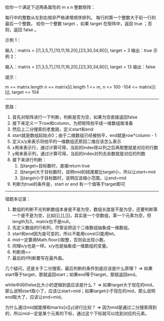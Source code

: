 给你一个满足下述两条属性的 m x n 整数矩阵：

每行中的整数从左到右按非严格递增顺序排列。
每行的第一个整数大于前一行的最后一个整数。
给你一个整数 target ，如果 target 在矩阵中，返回 true ；否则，返回 false 。

示例 1：


输入：matrix = [[1,3,5,7],[10,11,16,20],[23,30,34,60]], target = 3
输出：true
示例 2：


输入：matrix = [[1,3,5,7],[10,11,16,20],[23,30,34,60]], target = 13
输出：false
 

提示：

m == matrix.length
n == matrix[i].length
1 <= m, n <= 100
-104 <= matrix[i][j], target <= 104


-----------

思路：
1. 首先对矩阵进行一下判断，判断是否为空，如果为空直接返回false
2. 接下来定义一下row和column，为把矩阵拍平成一维数组做准备
3. 然后上二分搜索的老套路，定义start和end
4. start就是数组起始点0；由于二维数组已经被拍平，end就是row*column - 1
5. 定义x/y来表示将拍平的一维数组还原回二维应该怎么表示
6. x用来表示行，通过计算可得，当前的index除以列之后再取整就是对应的行数
7. y用来表示列，通过计算可得，当前的index对列去余数就是对应的列数
8. 接下来进行判断：
   1. 当target=目标数时，直接return true
   2. 当target大于目标数时，说明mid的结尾都比target小，所以让start=mid
   3. 当target小于目标数时，说明应该缩小范围，让end=mid
9. 判断为true的条件是，start or end 有一个值等于target即可



-----------

错题本记录：

1. 数组的判断不光判断数组本身是不是为空，数组长度是不是为空，还要判断第一个是不是为空，比如[[],[],[]]，其实是一个空数组，第一个元素为空，但length为3，matrix也不是null。
2. 先定义数组的行和列，尽管会把这个二维数组抽象成一维数组。
3. start和end因为是可变的，所以不能用const只能用let。
4. mid一定要用Math.floor()取整，否则会出现小数。
5. 同理x/y也是一样。x/y也是抽象成一维数组的变量。
6. 判断用==
7. 最后的if判断要写在最外面。

几个疑问，还是关于二分搜索，最后判断的条件到底应该是什么原理？
=> 如果start等于target，那就返回start；如果end等于target，那就返回end。

while中间if/else比大小的逻辑到底应该是什么？
=> 如果target大于现在的mid，那么说明start取小了，应该让start=mid；如果target小于现在的mid，那么说明end取大了，应该让end=mid。

为什么通过mid就能够和martix[x][y]进行比较？
=> 因为mid是通过二分搜索得到的，所以mid一定是某个元素的下标，通过这个下标就可以找到对应的元素。